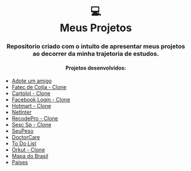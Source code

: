 <h1 align="center">
  💻<br>Meus Projetos
</h1>

<h3 align="center">
  Repositorio criado com o intuito de apresentar meus projetos ao decorrer da minha trajetoria de estudos.
</h3>

<h4 align="center">
  Projetos desenvolvidos:
</h5>

<ul>
  <li><a href="https://github.com/WillianStephano/Adote-um-Amigo">Adote um amigo </a></li>
  <li><a href="https://github.com/WillianStephano/Fatec-Cotia__Clone">Fatec de Cotia - Clone</a></li>
  <li><a href="https://github.com/WillianStephano/Cartolol__Clone">Cartolol - Clone</a></li>
  <li><a href="https://github.com/WillianStephano/Facebook__Clone/">Facebook Login - Clone</a></li>
  <li><a href="https://github.com/WillianStephano/Hotmart__Clone/">Hotmart - Clone</a></li>
  <li><a href="https://github.com/WillianStephano/NetInter">NetInter</a></li>
  <li><a href="https://github.com/WillianStephano/RecodePro-Clone">RecodePro - Clone</a></li>
  <li><a href="https://github.com/WillianStephano/SescSP-Clone">Sesc Sp - Clone</a></li>
  <li><a href="https://github.com/WillianStephano/Seu-Peso">SeuPeso</a></li>
  <li><a href="https://github.com/WillianStephano/DoctorCare">DoctorCare</a></li>
  <li><a href="https://github.com/WillianStephano/To-Do-List">To Do List</a></li>
  <li><a href="https://github.com/WillianStephano/Orkut-Clone">Orkut - Clone</a></li>
  <li><a href="https://github.com/WillianStephano/Mapa-do-Brasil">Mapa do Brasil</a></li>
  <li><a href="https://github.com/WillianStephano/Paises">Países</a></li>
</ul>
